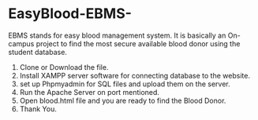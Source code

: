 # EasyBlood-EBMS-
EBMS stands for easy blood management system. It is basically an On-campus project to  find the most secure available blood donor using the student database.

1) Clone or Download the file.
2) Install XAMPP server software for connecting database to the website.
3) set up Phpmyadmin for SQL files and upload them on the server.
4) Run the Apache Server on port mentioned.
5) Open blood.html file and you are ready to find the Blood Donor.
6) Thank You.
